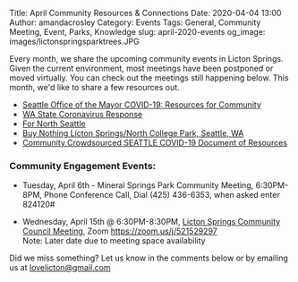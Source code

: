 Title: April Community Resources & Connections 
Date: 2020-04-04 13:00
Author: amandacrosley
Category: Events
Tags: General, Community Meeting, Event, Parks, Knowledge
slug: april-2020-events
og_image: images/lictonspringsparktrees.JPG

Every month, we share the upcoming community events in Licton Springs. Given the current environment, most meetings have been postponed or moved virtually. You can check out the meetings still happening below. This month, we'd like to share a few resources out. 

* [Seattle Office of the Mayor COVID-19: Resources for Community](https://www.seattle.gov/mayor/covid-19)
* [WA State Coronavirus Response](https://www.coronavirus.wa.gov)
* [For North Seattle](https://www.facebook.com/groups/fornorthseattle/?ref=br_rs)
* [Buy Nothing Licton Springs/North College Park, Seattle, WA](https://www.facebook.com/groups/131617810551046/)
* [Community Crowdsourced SEATTLE COVID-19 Document of Resources](https://docs.google.com/document/d/1H5qt--7wRfx4z5jzgi0aJtLKbyYr1vBDTA02Zt7gmac/edit?fbclid=IwAR1b9jnIpIjBdb06VCjw-U1B9Bs2jOdmKC-4VJIL931ASORQvOXnPilxzDo) 

### Community Engagement Events:

*  Tuesday, April 6th - Mineral Springs Park Community Meeting, 6:30PM-8PM, Phone Conference Call, Dial (425) 436-6353, when asked enter 824120#

*   Wednesday, April 15th @ 6:30PM-8:30PM, [Licton Springs Community Council Meeting](http://lictonsprings.org/), Zoom https://zoom.us/j/521529297 <br />
Note: Later date due to meeting space availability 

Did we miss something? Let us know in the comments below or by emailing us at [lovelicton@gmail.com](mailto:lovelicton@gmail.com)
